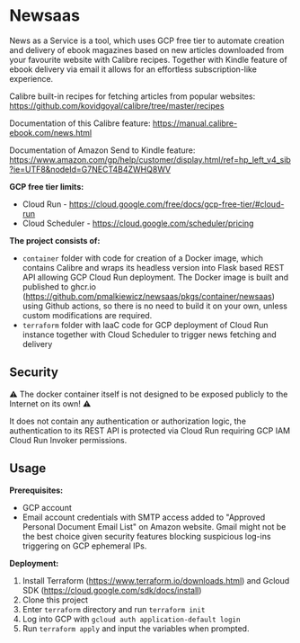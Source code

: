 # Newsaas
News as a Service is a tool, which uses GCP free tier to automate creation and delivery of ebook magazines based on new articles downloaded from your favourite website with Calibre recipes. 
Together with Kindle feature of ebook delivery via email it allows for an effortless subscription-like experience.

Calibre built-in recipes for fetching articles from popular websites: https://github.com/kovidgoyal/calibre/tree/master/recipes

Documentation of this Calibre feature: https://manual.calibre-ebook.com/news.html

Documentation of Amazon Send to Kindle feature: https://www.amazon.com/gp/help/customer/display.html/ref=hp_left_v4_sib?ie=UTF8&nodeId=G7NECT4B4ZWHQ8WV

**GCP free tier limits:**
- Cloud Run - https://cloud.google.com/free/docs/gcp-free-tier/#cloud-run
- Cloud Scheduler - https://cloud.google.com/scheduler/pricing

**The project consists of:**
- `container` folder with code for creation of a Docker image, which contains Calibre and wraps its headless version into Flask based REST API allowing GCP Cloud Run deployment. 
The Docker image is built and published to ghcr.io (https://github.com/pmalkiewicz/newsaas/pkgs/container/newsaas) using Github actions, so there is no need to build it on your own, unless custom modifications are required.
- `terraform` folder with IaaC code for GCP deployment of Cloud Run instance together with Cloud Scheduler to trigger news fetching and delivery

## Security

⚠ The docker container itself is not designed to be exposed publicly to the Internet on its own! ⚠ 

It does not contain any authentication or authorization logic, the authentication to its REST API is protected via Cloud Run requiring GCP IAM Cloud Run Invoker permissions.

## Usage
**Prerequisites:**
- GCP account
- Email account credentials with SMTP access added to "Approved Personal Document Email List" on Amazon website. Gmail might not be the best choice given security features blocking suspicious log-ins triggering on GCP ephemeral IPs.

**Deployment:**
1. Install Terraform (https://www.terraform.io/downloads.html) and Gcloud SDK (https://cloud.google.com/sdk/docs/install) 
2. Clone this project
3. Enter `terraform` directory and run `terraform init`
4. Log into GCP with `gcloud auth application-default login`
5. Run `terraform apply` and input the variables when prompted.
